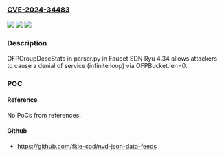 ### [CVE-2024-34483](https://cve.mitre.org/cgi-bin/cvename.cgi?name=CVE-2024-34483)
![](https://img.shields.io/static/v1?label=Product&message=n%2Fa&color=blue)
![](https://img.shields.io/static/v1?label=Version&message=n%2Fa&color=blue)
![](https://img.shields.io/static/v1?label=Vulnerability&message=n%2Fa&color=brighgreen)

### Description

OFPGroupDescStats in parser.py in Faucet SDN Ryu 4.34 allows attackers to cause a denial of service (infinite loop) via OFPBucket.len=0.

### POC

#### Reference
No PoCs from references.

#### Github
- https://github.com/fkie-cad/nvd-json-data-feeds

